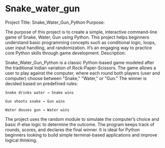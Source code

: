 # Snake_water_gun
Project Title: Snake_Water_Gun_Python
Purpose:

The purpose of this project is to create a simple, interactive command-line game of Snake, Water, Gun using Python. This project helps beginners understand basic programming concepts such as conditional logic, loops, user input handling, and randomization. It’s an engaging way to practice core Python skills through game development.
Description:

Snake_Water_Gun_Python is a classic Python-based game modeled after the traditional Indian variation of Rock-Paper-Scissors. The game allows a user to play against the computer, where each round both players (user and computer) choose between "Snake," "Water," or "Gun." The winner is decided based on predefined rules:

    Snake drinks water → Snake wins

    Gun shoots snake → Gun wins

    Water douses gun → Water wins

The project uses the random module to simulate the computer’s choice and basic if-else logic to determine the outcome. The program keeps track of rounds, scores, and declares the final winner. It is ideal for Python beginners looking to build simple terminal-based applications and improve logical thinking.
